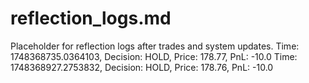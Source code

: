 # reflection_logs.md

Placeholder for reflection logs after trades and system updates.
Time: 1748368735.0364103, Decision: HOLD, Price: 178.77, PnL: -10.0
Time: 1748368927.2753832, Decision: HOLD, Price: 178.76, PnL: -10.0
